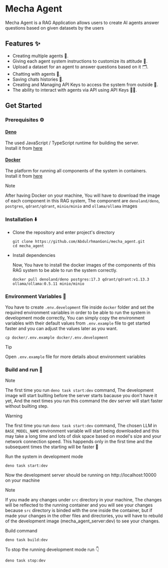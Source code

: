 # Mecha Agent

Mecha Agent is a RAG Application allows users to create AI agents answer
questions based on given datasets by the users

## Features ✨

- Creating multiple agents :robot:.
- Giving each agent system instructions to customize its attitude :memo:.
- Upload a dataset for an agent to answer questions based on it
  :card_index_dividers:.
- Chatting with agents :speech_balloon:.
- Saving chats histories :bookmark:.
- Creating and Managing API Keys to access the system from outside :key:.
- The ability to interact with agents via API using API Keys 🧑‍💻.

## Get Started

### Prerequisites :gear:

#### [Deno](https://deno.com/)

The used JavaScript / TypeScript runtime for building the server. <br/> Install
it from [here](https://docs.deno.com/runtime/getting_started/installation/)

#### [Docker](https://www.docker.com/)

The platform for running all components of the system in containers. <br/>
Install it from [here](https://docs.docker.com/desktop/)

> [!NOTE]
> After having Docker on your machine, You will have to download the image of
> each component in this RAG system, The component are `denoland/deno`,
> `postgres`, `qdrant/qdrant`, `minio/minio` and `ollama/ollama` images

### Installation :arrow_down:

- Clone the repository and enter project's directory

  ```
  git clone https://github.com/AbdulrhmanGoni/mecha_agent.git
  cd mecha_agent
  ```

- Install dependencies

  Now, You have to install the docker images of the components of this RAG
  system to be able to run the system correctly.

  ```
  docker pull denoland/deno postgres:17.3 qdrant/qdrant:v1.13.3 ollama/ollama:0.5.11 minio/minio
  ```

### Environment Variables :ledger:

You have to create `.env.development` file inside `docker` folder and set the
required environment variables in order to be able to run the system in
development mode correctly, You can simply copy the environment variables with
their default values from `.env.example` file to get started faster and you can
adjust the values later as you want.

```
cp docker/.env.example docker/.env.development
```

> [!TIP]
> Open `.env.example` file for more details about environment variables

### Build and run :rocket:

> [!NOTE]
> The first time you run `deno task start:dev` command, The development image
> will start builting before the server starts bacause you don't have it yet,
> And the next times you run this command the dev server will start faster
> without builting step.

> [!WARNING]
> The first time you run `deno task start:dev` command, The chosen LLM in
> `BASE_MODEL_NAME` environment variable will start being downloaded and this
> may take a long time and lots of disk space based on model's size and your
> network connection speed. This happends only in the first time and the
> subsequent times the starting will be faster :rocket:

Run the system in development mode

```
deno task start:dev
```

Now the development server should be running on http://localhost:10000 on your
machine

> [!NOTE]
> If you made any changes under `src` directory in your machine, The changes
> will be reflected to the running container and you will see your changes
> because `src` directory is binded with the one inside the container, but if
> made your changes in the other files and directories, you will have to rebuild
> of the development image (mecha_agent_server:dev) to see your changes.

Build command

```
deno task build:dev
```

To stop the running development mode run :point_down:

```
deno task stop:dev
```

